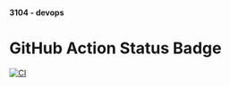#### 3104 - devops


# GitHub Action Status Badge
[![CI](https://github.com/charlielangmuir/comp_3104/actions/workflows/ci.yml/badge.svg)](https://github.com/charlielangmuir/comp_3104/actions/workflows/ci.yml)